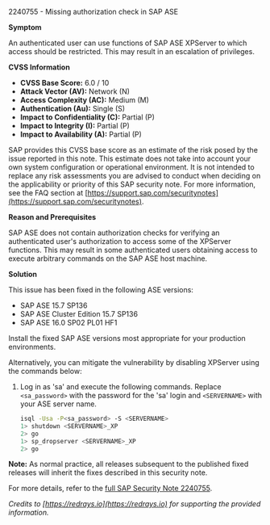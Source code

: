 2240755 - Missing authorization check in SAP ASE

**Symptom**

An authenticated user can use functions of SAP ASE XPServer to which access should be restricted. This may result in an escalation of privileges.

**CVSS Information**

- **CVSS Base Score:** 6.0 / 10
- **Attack Vector (AV):** Network (N)
- **Access Complexity (AC):** Medium (M)
- **Authentication (Au):** Single (S)
- **Impact to Confidentiality (C):** Partial (P)
- **Impact to Integrity (I):** Partial (P)
- **Impact to Availability (A):** Partial (P)

SAP provides this CVSS base score as an estimate of the risk posed by the issue reported in this note. This estimate does not take into account your own system configuration or operational environment. It is not intended to replace any risk assessments you are advised to conduct when deciding on the applicability or priority of this SAP security note. For more information, see the FAQ section at [https://support.sap.com/securitynotes](https://support.sap.com/securitynotes).

**Reason and Prerequisites**

SAP ASE does not contain authorization checks for verifying an authenticated user's authorization to access some of the XPServer functions. This may result in some authenticated users obtaining access to execute arbitrary commands on the SAP ASE host machine.

**Solution**

This issue has been fixed in the following ASE versions:

- SAP ASE 15.7 SP136
- SAP ASE Cluster Edition 15.7 SP136
- SAP ASE 16.0 SP02 PL01 HF1

Install the fixed SAP ASE versions most appropriate for your production environments.

Alternatively, you can mitigate the vulnerability by disabling XPServer using the commands below:

1. Log in as 'sa' and execute the following commands. Replace `<sa_password>` with the password for the 'sa' login and `<SERVERNAME>` with your ASE server name.

    ```sh
    isql -Usa -P<sa_password> -S <SERVERNAME>
    1> shutdown <SERVERNAME>_XP
    2> go
    1> sp_dropserver <SERVERNAME>_XP
    2> go
    ```

**Note:** As normal practice, all releases subsequent to the published fixed releases will inherit the fixes described in this security note.

For more details, refer to the [full SAP Security Note 2240755](https://me.sap.com/notes/2240755).

*Credits to [https://redrays.io](https://redrays.io) for supporting the provided information.*